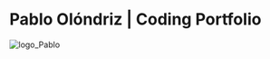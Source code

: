 # Pablo Olóndriz | Coding Portfolio

![logo_Pablo](https://www.olondriz.com/wp-content/uploads/2019/10/Pablo3_.png)
